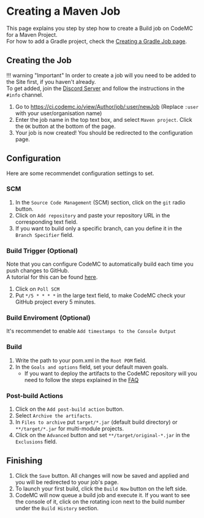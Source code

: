 [Discord]: https://discord.gg/AGcFMu6

# Creating a Maven Job
This page explains you step by step how to create a Build job on CodeMC for a Maven Project.  
For how to add a Gradle project, check the [Creating a Gradle Job page](../gradle).

## Creating the Job

!!! warning "Important"
    In order to create a job will you need to be added to the Site first, if you haven't already.  
    To get added, join the [Discord Server][Discord] and follow the instructions in the `#info` channel.

1. Go to https://ci.codemc.io/view/Author/job/:user/newJob (Replace `:user` with your user/organisation name)
2. Enter the job name in the top text box, and select `Maven project`. Click the `OK` button at the bottom of the page.
3. Your job is now created! You should be redirected to the configuration page.

## Configuration
Here are some recommendet configuration settings to set.

### SCM

1. In the `Source Code Management` (SCM) section, click on the `git` radio button.
2. Click on `Add repository` and paste your repository URL in the corresponding text field.
3. If you want to build only a specific branch, can you define it in the `Branch Specifier` field.

### Build Trigger (Optional)
Note that you can configure CodeMC to automatically build each time you push changes to GitHub.  
A tutorial for this can be found [here](../github-integration#automatically-build).

1. Click on `Poll SCM`
2. Put `*/5 * * * *` in the large text field, to make CodeMC check your GitHub project every 5 minutes.

### Build Enviroment (Optional)
It's recommendet to enable `Add timestamps to the Console Output`

### Build

1. Write the path to your pom.xml in the `Root POM` field.
2. In the `Goals and options` field, set your default maven goals.
    - If you want to deploy the artifacts to the CodeMC repository will you need to follow the steps explained in the [FAQ](../../faq#how-can-i-deploy-my-maven-artefacts-to-the-codemc-repository)

### Post-build Actions

1. Click on the `Add post-build action` button.
2. Select `Archive the artifacts`.
3. In `Files to archive` put `target/*.jar` (default build directory) or `**/target/*.jar` for multi-module projects.
4. Click on the `Advanced` button and set `**/target/original-*.jar` in the `Exclusions` field.

## Finishing

1. Click the `Save` button. All changes will now be saved and applied and you will be redirected to your job's page.
2. To launch your first build, click the `Build Now` button on the left side.
3. CodeMC will now queue a build job and execute it. If you want to see the console of it, click on the rotating icon next to the build number under the `Build History` section.